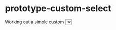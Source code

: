 # prototype-custom-select

Working out a simple custom <select> that includes at least a search box.
